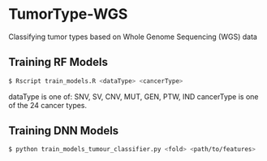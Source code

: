 # TumorType-WGS
Classifying tumor types based on Whole Genome Sequencing (WGS) data

## Training RF Models
```bash
$ Rscript train_models.R <dataType> <cancerType>
```
dataType is one of: SNV, SV, CNV, MUT, GEN, PTW, IND
cancerType is one of the 24 cancer types.

## Training DNN Models
```bash
$ python train_models_tumour_classifier.py <fold> <path/to/features>
```
